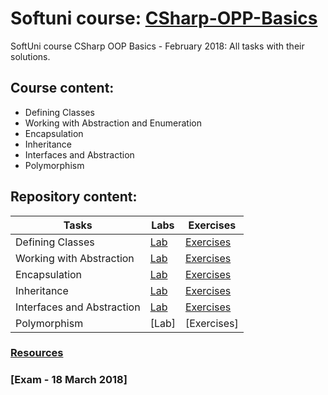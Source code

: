 # Softuni course: [CSharp-OPP-Basics](https://softuni.bg/trainings/1842/csharp-oop-basics-february-2018)
SoftUni course CSharp OOP Basics - February 2018: All tasks with their solutions.

## Course content:
- Defining Classes
- Working with Abstraction and Enumeration
- Encapsulation
- Inheritance
- Interfaces and Abstraction
- Polymorphism

## Repository content:
Tasks							| Labs																																| Exercises																																	
--------------------------------|-----------------------------------------------------------------------------------------------------------------------------------|----------------
Defining Classes				| [Lab](https://github.com/dobroslav-atanasov/CSharp-OOP-Basics/tree/master/01.DefiningClasses-Lab)									| [Exercises](https://github.com/dobroslav-atanasov/CSharp-OOP-Basics/tree/master/02.DefiningClasses-Exercises)
Working with Abstraction		| [Lab](https://github.com/dobroslav-atanasov/CSharp-OOP-Basics/tree/master/03.WorkingWithAbstraction-Lab)							| [Exercises](https://github.com/dobroslav-atanasov/CSharp-OOP-Basics/tree/master/04.WorkingWithAbstraction-Exercises)
Encapsulation					| [Lab](https://github.com/dobroslav-atanasov/CSharp-OOP-Basics/tree/master/05.Encapsulation-Lab)									| [Exercises](https://github.com/dobroslav-atanasov/CSharp-OOP-Basics/tree/master/06.Encapsulation-Exercises)
Inheritance						| [Lab](https://github.com/dobroslav-atanasov/CSharp-OOP-Basics/tree/master/07.Inheritance-Lab)										| [Exercises](https://github.com/dobroslav-atanasov/CSharp-OOP-Basics/tree/master/08.Inheritance-Exercises)
Interfaces and Abstraction		| [Lab](https://github.com/dobroslav-atanasov/CSharp-OOP-Basics/tree/master/09.InterfacesAndAbstraction-Lab)						| [Exercises](https://github.com/dobroslav-atanasov/CSharp-OOP-Basics/tree/master/10.InterfacesAndAbstraction-Exercises)
Polymorphism					| [Lab]																																| [Exercises]

### [Resources](https://github.com/dobroslav-atanasov/CSharp-OOP-Basics/tree/master/Resources)

### [Exam - 18 March 2018]
